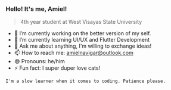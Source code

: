 ### Hello! It's me, Amiel!
>4th year student at West Visayas State University

- 🔭 I’m currently working on the better version of my self.
- 🌱 I’m currently learning UI/UX and Flutter Development
- 💬 Ask me about anything, I'm willing to exchange ideas!
- 📫 How to reach me: amielnavigar@outlook.com
- 😄 Pronouns: he/him
- ⚡ Fun fact: I super duper love cats!

```
I'm a slow learner when it comes to coding. Patience please.
```
